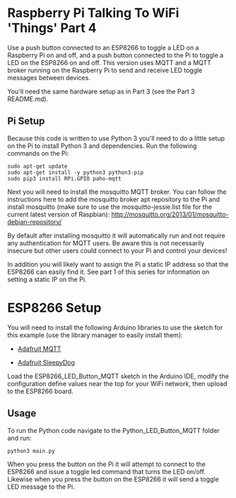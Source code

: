 # Raspberry Pi Talking To WiFi 'Things' Part 4

Use a push button connected to an ESP8266 to toggle a LED on a Raspberry Pi
on and off, and a push button connected to the Pi to toggle a LED on the ESP8266
on and off.  This version uses MQTT and a MQTT broker running on the Raspberry Pi
to send and receive LED toggle messages between devices.

You'll need the same hardware setup as in Part 3 (see the Part 3 README.md).

## Pi Setup

Because this code is written to use Python 3 you'll need to do a little setup
on the Pi to install Python 3 and dependencies.  Run the following commands on
the Pi:

    sudo apt-get update
    sudo apt-get install -y python3 python3-pip
    sudo pip3 install RPi.GPIO paho-mqtt

Next you will need to install the mosquitto MQTT broker.  You can follow the
instructions here to add the mosquitto broker apt repository to the Pi and install
mosquitto (make sure to use the mosquitto-jessie.list file for the current latest
version of Raspbian): http://mosquitto.org/2013/01/mosquitto-debian-repository/

By default after installing mosquitto it will automatically run and not require
any authentication for MQTT users.  Be aware this is not necessarily insecure
but other users could connect to your Pi and control your devices!  

In addition you will likely want to assign the Pi a static IP address so that
the ESP8266 can easily find it.  See part 1 of this series for information
on setting a static IP on the Pi.

# ESP8266 Setup

You will need to install the following Arduino libraries to use the sketch for
this example (use the library manager to easily install them):

-   [Adafruit MQTT](https://github.com/adafruit/Adafruit_MQTT_Library)

-   [Adafruit SleepyDog](https://github.com/adafruit/Adafruit_SleepyDog)

Load the ESP8266_LED_Button_MQTT sketch in the Arduino IDE, modify the configuration
define values near the top for your WiFi network, then upload to the ESP8266
board.

## Usage

To run the Python code navigate to the Python_LED_Button_MQTT folder and run:

    python3 main.py

When you press the button on the Pi it will attempt to connect to the ESP8266
and issue a toggle led command that turns the LED on/off.  Likewise when you
press the button on the ESP8266 it will send a toggle LED message to the Pi.
